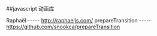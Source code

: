 ##javascript 动画库

Raphaël ----- http://raphaeljs.com/
prepareTransition ----- https://github.com/snookca/prepareTransition
